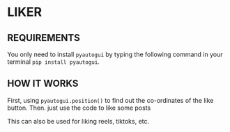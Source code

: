 # LIKER

## REQUIREMENTS

You only need to install `pyautogui` by typing the following command in your terminal `pip install pyautogui`.

## HOW IT WORKS

First, using `pyautogui.position()` to find out the co-ordinates of the like button.
Then. just use the code to like some posts

This can also be used for liking reels, tiktoks, etc.
